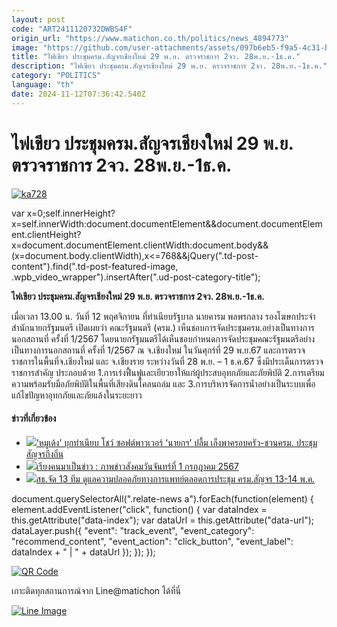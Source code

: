 ```yaml
---
layout: post
code: "ART2411120732DWBS4F"
origin_url: "https://www.matichon.co.th/politics/news_4894773"
image: "https://github.com/user-attachments/assets/097b6eb5-f9a5-4c31-bd0a-3afc26289c52"
title: "ไฟเขียว ประชุมครม.สัญจรเชียงใหม่ 29 พ.ย. ตรวจราชการ 2จว. 28พ.ย.-1ธ.ค."
description: "ไฟเขียว ประชุมครม.สัญจรเชียงใหม่ 29 พ.ย. ตรวจราชการ 2จว. 28พ.ย.-1ธ.ค."
category: "POLITICS"
language: "th"
date: 2024-11-12T07:36:42.540Z
---
```


# ไฟเขียว ประชุมครม.สัญจรเชียงใหม่ 29 พ.ย. ตรวจราชการ 2จว. 28พ.ย.-1ธ.ค.

[![](https://www.matichon.co.th/wp-content/uploads/2024/11/ka728-1.jpg "ka728")](https://www.matichon.co.th/wp-content/uploads/2024/11/ka728-1.jpg)

var x=0;self.innerHeight?x=self.innerWidth:document.documentElement&&document.documentElement.clientHeight?x=document.documentElement.clientWidth:document.body&&(x=document.body.clientWidth),x<=768&&jQuery(".td-post-content").find(".td-post-featured-image, .wpb\_video\_wrapper").insertAfter(".ud-post-category-title");

**ไฟเขียว ประชุมครม.สัญจรเชียงใหม่ 29 พ.ย. ตรวจราชการ 2จว. 28พ.ย.-1ธ.ค.**

เมื่อเวลา 13.00 น. วันที่ 12 พฤศจิกายน ที่ทำเนียบรัฐบาล นายคารม พลพรกลาง รองโฆษกประจำสำนักนายกรัฐมนตรี เปิดเผยว่า คณะรัฐมนตรี (ครม.) เห็นชอบการจัดประชุมครม.อย่างเป็นทางการนอกสถานที่ ครั้งที่ 1/2567 โดยนายกรัฐมนตรีได้เห็นชอบกำหนดการจัดประชุมคณะรัฐมนตรีอย่างเป็นทางการนอกสถานที่ ครั้งที่ 1/2567 ณ จ.เชียงใหม่ ในวันศุกร์ที่ 29 พ.ย.67 และการตรวจราชการในพื้นที่จ.เชียงใหม่ และ จ.เชียงราย ระหว่างวันที่ 28 พ.ย. – 1 ธ.ค.67 ซึ่งมีประเด็นการตรวจราชการสำคัญ ประกอบด้วย 1.การเร่งฟื้นฟูและเยียวยาให้แก่ผู้ประสบอุทกภัยและภัยพิบัติ 2.การเตรียมความพร้อมรับมือภัยพิบัติในพื้นที่เสียงดินโคลนถล่ม และ 3.การบริหารจัดการน้ำอย่างเป็นระบบเพื่อแก้ไขปัญหาอุทกภัยและภัยแล้งในระยะยาว

#### ข่าวที่เกี่ยวข้อง

*   [![](https://www.matichon.co.th/wp-content/uploads/2024/11/moo728.jpg)‘หมูเด้ง’ บุกทำเนียบ โชว์ ซอฟต์พาวเวอร์ ‘นายกฯ’ ปลื้ม เล็งพาครอบครัว-ชวนครม. ประชุมสัญจรถึงถิ่น](https://www.matichon.co.th/politics/news_4882635)
*   [![](https://www.matichon.co.th/wp-content/uploads/2024/06/Online-060107.jpg)เรียงคนมาเป็นข่าว : ภาพข่าวสังคมวันจันทร์ที่ 1 กรกฎาคม 2567](https://www.matichon.co.th/politics/news_4655114)
*   [![](https://www.matichon.co.th/wp-content/uploads/2024/05/2n1jq1yu6h8go8os0k1.jpg)สธ.จัด 13 ทีม ดูแลความปลอดภัยทางการแพทย์ตลอดการประชุม ครม.สัญจร 13-14 พ.ค.](https://www.matichon.co.th/local/quality-life/news_4571897)

document.querySelectorAll(".relate-news a").forEach(function(element) { element.addEventListener("click", function() { var dataIndex = this.getAttribute("data-index"); var dataUrl = this.getAttribute("data-url"); dataLayer.push({ "event": "track\_event", "event\_category": "recommend\_content", "event\_action": "click\_button", "event\_label": dataIndex + " | " + dataUrl }); }); });

[![QR Code](https://www.matichon.co.th/wp-content/uploads/2023/07/wob1371z.jpg)](https://lin.ee/ht0nDxX)

เกาะติดทุกสถานการณ์จาก Line@matichon ได้ที่นี่

[![Line Image](https://www.matichon.co.th/wp-content/uploads/2023/07/th.png)](https://lin.ee/ht0nDxX)